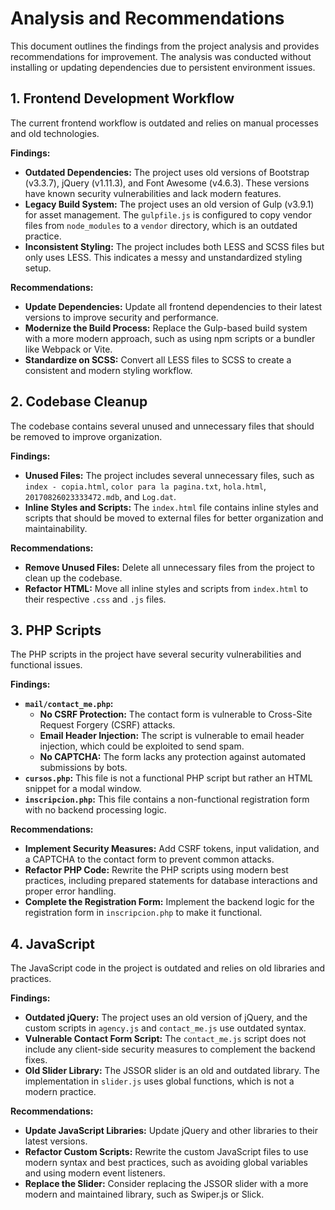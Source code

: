 # Analysis and Recommendations

This document outlines the findings from the project analysis and provides recommendations for improvement. The analysis was conducted without installing or updating dependencies due to persistent environment issues.

## 1. Frontend Development Workflow

The current frontend workflow is outdated and relies on manual processes and old technologies.

**Findings:**

*   **Outdated Dependencies:** The project uses old versions of Bootstrap (v3.3.7), jQuery (v1.11.3), and Font Awesome (v4.6.3). These versions have known security vulnerabilities and lack modern features.
*   **Legacy Build System:** The project uses an old version of Gulp (v3.9.1) for asset management. The `gulpfile.js` is configured to copy vendor files from `node_modules` to a `vendor` directory, which is an outdated practice.
*   **Inconsistent Styling:** The project includes both LESS and SCSS files but only uses LESS. This indicates a messy and unstandardized styling setup.

**Recommendations:**

*   **Update Dependencies:** Update all frontend dependencies to their latest versions to improve security and performance.
*   **Modernize the Build Process:** Replace the Gulp-based build system with a more modern approach, such as using npm scripts or a bundler like Webpack or Vite.
*   **Standardize on SCSS:** Convert all LESS files to SCSS to create a consistent and modern styling workflow.

## 2. Codebase Cleanup

The codebase contains several unused and unnecessary files that should be removed to improve organization.

**Findings:**

*   **Unused Files:** The project includes several unnecessary files, such as `index - copia.html`, `color para la pagina.txt`, `hola.html`, `20170826023333472.mdb`, and `Log.dat`.
*   **Inline Styles and Scripts:** The `index.html` file contains inline styles and scripts that should be moved to external files for better organization and maintainability.

**Recommendations:**

*   **Remove Unused Files:** Delete all unnecessary files from the project to clean up the codebase.
*   **Refactor HTML:** Move all inline styles and scripts from `index.html` to their respective `.css` and `.js` files.

## 3. PHP Scripts

The PHP scripts in the project have several security vulnerabilities and functional issues.

**Findings:**

*   **`mail/contact_me.php`:**
    *   **No CSRF Protection:** The contact form is vulnerable to Cross-Site Request Forgery (CSRF) attacks.
    *   **Email Header Injection:** The script is vulnerable to email header injection, which could be exploited to send spam.
    *   **No CAPTCHA:** The form lacks any protection against automated submissions by bots.
*   **`cursos.php`:** This file is not a functional PHP script but rather an HTML snippet for a modal window.
*   **`inscripcion.php`:** This file contains a non-functional registration form with no backend processing logic.

**Recommendations:**

*   **Implement Security Measures:** Add CSRF tokens, input validation, and a CAPTCHA to the contact form to prevent common attacks.
*   **Refactor PHP Code:** Rewrite the PHP scripts using modern best practices, including prepared statements for database interactions and proper error handling.
*   **Complete the Registration Form:** Implement the backend logic for the registration form in `inscripcion.php` to make it functional.

## 4. JavaScript

The JavaScript code in the project is outdated and relies on old libraries and practices.

**Findings:**

*   **Outdated jQuery:** The project uses an old version of jQuery, and the custom scripts in `agency.js` and `contact_me.js` use outdated syntax.
*   **Vulnerable Contact Form Script:** The `contact_me.js` script does not include any client-side security measures to complement the backend fixes.
*   **Old Slider Library:** The JSSOR slider is an old and outdated library. The implementation in `slider.js` uses global functions, which is not a modern practice.

**Recommendations:**

*   **Update JavaScript Libraries:** Update jQuery and other libraries to their latest versions.
*   **Refactor Custom Scripts:** Rewrite the custom JavaScript files to use modern syntax and best practices, such as avoiding global variables and using modern event listeners.
*   **Replace the Slider:** Consider replacing the JSSOR slider with a more modern and maintained library, such as Swiper.js or Slick.
